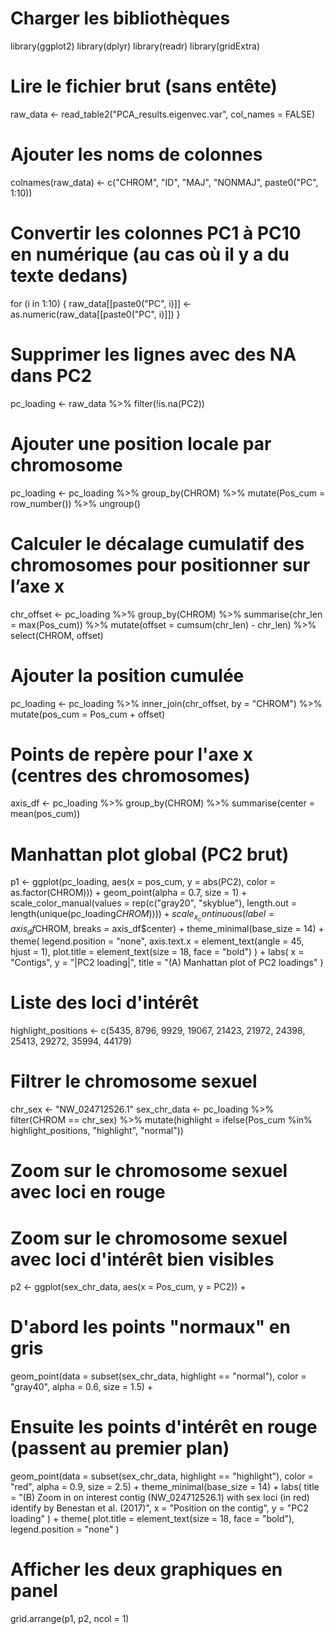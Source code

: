 # Charger les bibliothèques
library(ggplot2)
library(dplyr)
library(readr)
library(gridExtra)

# Lire le fichier brut (sans entête)
raw_data <- read_table2("PCA_results.eigenvec.var", col_names = FALSE)

# Ajouter les noms de colonnes
colnames(raw_data) <- c("CHROM", "ID", "MAJ", "NONMAJ", paste0("PC", 1:10))

# Convertir les colonnes PC1 à PC10 en numérique (au cas où il y a du texte dedans)
for (i in 1:10) {
  raw_data[[paste0("PC", i)]] <- as.numeric(raw_data[[paste0("PC", i)]])
}

# Supprimer les lignes avec des NA dans PC2
pc_loading <- raw_data %>% filter(!is.na(PC2))

# Ajouter une position locale par chromosome
pc_loading <- pc_loading %>%
  group_by(CHROM) %>%
  mutate(Pos_cum = row_number()) %>%
  ungroup()

# Calculer le décalage cumulatif des chromosomes pour positionner sur l’axe x
chr_offset <- pc_loading %>%
  group_by(CHROM) %>%
  summarise(chr_len = max(Pos_cum)) %>%
  mutate(offset = cumsum(chr_len) - chr_len) %>%
  select(CHROM, offset)

# Ajouter la position cumulée
pc_loading <- pc_loading %>%
  inner_join(chr_offset, by = "CHROM") %>%
  mutate(pos_cum = Pos_cum + offset)

# Points de repère pour l'axe x (centres des chromosomes)
axis_df <- pc_loading %>%
  group_by(CHROM) %>%
  summarise(center = mean(pos_cum))

# Manhattan plot global (PC2 brut)
p1 <- ggplot(pc_loading, aes(x = pos_cum, y = abs(PC2), color = as.factor(CHROM))) +
  geom_point(alpha = 0.7, size = 1) +
  scale_color_manual(values = rep(c("gray20", "skyblue"), length.out = length(unique(pc_loading$CHROM)))) +
  scale_x_continuous(label = axis_df$CHROM, breaks = axis_df$center) +
  theme_minimal(base_size = 14) +
  theme(
    legend.position = "none",
    axis.text.x = element_text(angle = 45, hjust = 1),
    plot.title = element_text(size = 18, face = "bold")
  ) +
  labs(
    x = "Contigs",
    y = "|PC2 loading|",
    title = "(A) Manhattan plot of PC2 loadings"
  )

# Liste des loci d'intérêt
highlight_positions <- c(5435, 8796, 9929, 19067, 21423, 21972, 24398, 25413, 29272, 35994, 44179)

# Filtrer le chromosome sexuel
chr_sex <- "NW_024712526.1"
sex_chr_data <- pc_loading %>%
  filter(CHROM == chr_sex) %>%
  mutate(highlight = ifelse(Pos_cum %in% highlight_positions, "highlight", "normal"))

# Zoom sur le chromosome sexuel avec loci en rouge
# Zoom sur le chromosome sexuel avec loci d'intérêt bien visibles
p2 <- ggplot(sex_chr_data, aes(x = Pos_cum, y = PC2)) +
  # D'abord les points "normaux" en gris
  geom_point(data = subset(sex_chr_data, highlight == "normal"),
             color = "gray40", alpha = 0.6, size = 1.5) +
  # Ensuite les points d'intérêt en rouge (passent au premier plan)
  geom_point(data = subset(sex_chr_data, highlight == "highlight"),
             color = "red", alpha = 0.9, size = 2.5) +
  theme_minimal(base_size = 14) +
  labs(
    title = "(B) Zoom in on interest contig (NW_024712526.1) with sex loci (in red) identify by Benestan et al. (2017)",
    x = "Position on the contig",
    y = "PC2 loading"
  ) +
  theme(
    plot.title = element_text(size = 18, face = "bold"),
    legend.position = "none"
  )


# Afficher les deux graphiques en panel
grid.arrange(p1, p2, ncol = 1)
